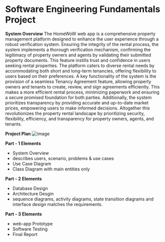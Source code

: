 # Software Engineering Fundamentals Project

**System Overview**
The HomeWoW web app is a comprehensive property management platform
designed to enhance the user experience through a robust verification system.
Ensuring the integrity of the rental process, the system implements a thorough
verification mechanism, confirming the legitimacy of property owners and
agents by validating their submitted property documents. This feature instills
trust and confidence in users seeking rental properties. The platform caters to
diverse rental needs by accommodating both short and long-term tenancies,
offering flexibility to users based on their preferences. A key functionality of
the system is the provision of a seamless Tenancy Agreement feature,
allowing property owners and tenants to create, review, and sign agreements
efficiently. This makes a more efficient rental process, minimizing paperwork
and ensuring a secure promised foundation for both parties. Additionally, the
system prioritizes transparency by providing accurate and up-to-date market
prices, empowering users to make informed decisions. Altogether this
revolutionizes the property rental landscape by prioritizing security, flexibility,
efficiency, and transparency for property owners, agents, and tenants.

**Project Plan**
![image](https://github.com/Saddy14/SEF_Assignment/assets/122515273/fd972f25-1ecf-493c-b2c2-8ef4c2cd85d3)


**Part - 1 Elements**
- System Overview
- describes users, scenario, problems & use cases
- Use Case Diagram
- Class Diagram with main entities only

**Part - 2 Elements**
- Database Design
- Architecture Desgin
- sequence diagrams, activity diagrams, state transition diagrams and interface design matches the requirements.

**Part - 3 Elements**
- web-app Prototype
- Software Testing
- Final Report
